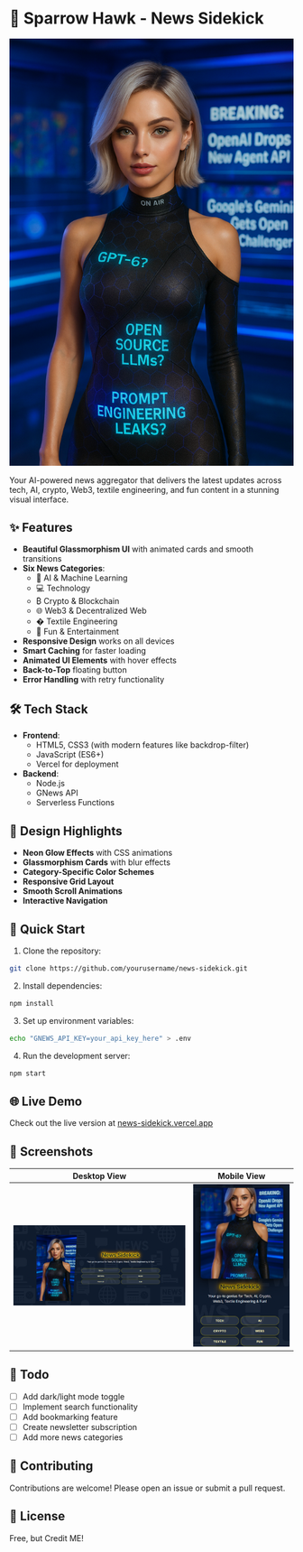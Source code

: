 # 🚀 Sparrow Hawk - News Sidekick

![Project Banner](images/sparrow-hawk.png)

Your AI-powered news aggregator that delivers the latest updates across tech, AI, crypto, Web3, textile engineering, and fun content in a stunning visual interface.

## ✨ Features

- **Beautiful Glassmorphism UI** with animated cards and smooth transitions
- **Six News Categories**:
  - 🤖 AI & Machine Learning
  - 💻 Technology
  - ₿ Crypto & Blockchain
  - 🌐 Web3 & Decentralized Web
  - � Textile Engineering
  - 🎉 Fun & Entertainment
- **Responsive Design** works on all devices
- **Smart Caching** for faster loading
- **Animated UI Elements** with hover effects
- **Back-to-Top** floating button
- **Error Handling** with retry functionality

## 🛠 Tech Stack

- **Frontend**: 
  - HTML5, CSS3 (with modern features like backdrop-filter)
  - JavaScript (ES6+)
  - Vercel for deployment
- **Backend**:
  - Node.js
  - GNews API
  - Serverless Functions

## 🎨 Design Highlights

- **Neon Glow Effects** with CSS animations
- **Glassmorphism Cards** with blur effects
- **Category-Specific Color Schemes**
- **Responsive Grid Layout**
- **Smooth Scroll Animations**
- **Interactive Navigation**

## 🚀 Quick Start

1. Clone the repository:
```bash
git clone https://github.com/yourusername/news-sidekick.git
```

2. Install dependencies:
```bash
npm install
```

3. Set up environment variables:
```bash
echo "GNEWS_API_KEY=your_api_key_here" > .env
```

4. Run the development server:
```bash
npm start
```

## 🌐 Live Demo

Check out the live version at [news-sidekick.vercel.app](https://sparrow-hawk-news-sidekick.vercel.app/)

## 📸 Screenshots

| Desktop View | Mobile View |
|--------------|-------------|
| ![Desktop](images/screenshot1.png) | ![Mobile](images/screenshot2.png) |

## 📝 Todo

- [ ] Add dark/light mode toggle
- [ ] Implement search functionality
- [ ] Add bookmarking feature
- [ ] Create newsletter subscription
- [ ] Add more news categories

## 🤝 Contributing

Contributions are welcome! Please open an issue or submit a pull request.

## 📜 License

Free, but Credit ME!